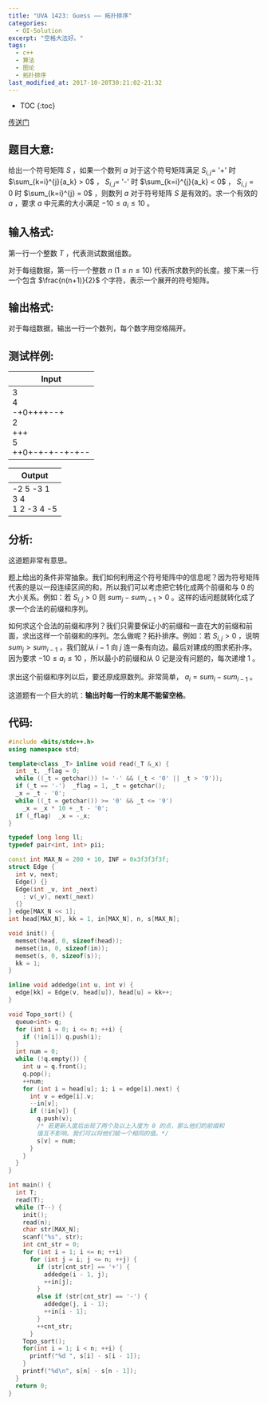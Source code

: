 ```yaml
---
title: "UVA 1423: Guess —— 拓扑排序"
categories:
  - OI-Solution
excerpt: "空格大法好。"
tags:
  - c++
  - 算法
  - 图论
  - 拓扑排序
last_modified_at: 2017-10-20T30:21:02-21:32
---
```


* TOC
{:toc}

[传送门](https://vjudge.net/problem/UVA-1423)

## 题目大意:

给出一个符号矩阵 $S$ ，如果一个数列 $a$ 对于这个符号矩阵满足 $S_{i,j} =$ '+' 时 $\sum_{k=i}^{j}{a_k} > 0$ ， $S_{i,j} =$ '-' 时 $\sum_{k=i}^{j}{a_k} < 0$ ， $S_{i,j} = 0$ 时 $\sum_{k=i}^{j} = 0$ ，则数列 $a$ 对于符号矩阵 $S$ 是有效的。求一个有效的 $a$ ，要求 $a$ 中元素的大小满足 $-10\leq a_i \leq 10$ 。

## 输入格式:

第一行一个整数 $T$ ，代表测试数据组数。

对于每组数据，第一行一个整数 $n\ (1 \leq n \leq 10)$ 代表所求数列的长度。接下来一行一个包含 $\frac{n(n+1)}{2}$ 个字符，表示一个展开的符号矩阵。

## 输出格式:

对于每组数据，输出一行一个数列，每个数字用空格隔开。

## 测试样例:

|Input|
| ---------- |
| 3<br>4<br>-+0++++--+<br>2<br>+++<br>5<br>++0+-+-+--+-+-- |

|Output|
| ---------- |
|-2 5 -3 1<br>3 4<br>1 2 -3 4 -5|

## 分析:

这道题非常有意思。

题上给出的条件非常抽象。我们如何利用这个符号矩阵中的信息呢？因为符号矩阵代表的是以一段连续区间的和，所以我们可以考虑把它转化成两个前缀和与 $0$ 的大小关系。例如：若 $S_{i,j} > 0$ 则 $sum_j - sum_{i - 1} > 0$ 。这样的话问题就转化成了求一个合法的前缀和序列。

如何求这个合法的前缀和序列？我们只需要保证小的前缀和一直在大的前缀和前面，求出这样一个前缀和的序列。怎么做呢？拓扑排序。例如：若 $S_{i,j} > 0$ ，说明 $sum_j > sum_{i - 1}$ ，我们就从 $i - 1$ 向 $j$ 连一条有向边。最后对建成的图求拓扑序。因为要求 $-10 \leq a_i \leq 10$ ，所以最小的前缀和从 $0$ 记是没有问题的，每次递增 $1$ 。

求出这个前缀和序列以后，要还原成原数列。非常简单， $a_i = sum_i - sum_{i - 1}$ 。

这道题有一个巨大的坑：**输出时每一行的末尾不能留空格**。

## 代码:

```c++
#include <bits/stdc++.h>
using namespace std;

template<class _T> inline void read(_T &_x) {
  int _t, _flag = 0;
  while ((_t = getchar()) != '-' && (_t < '0' || _t > '9'));
  if (_t == '-')  _flag = 1, _t = getchar();
  _x = _t - '0';
  while ((_t = getchar()) >= '0' && _t <= '9')
    _x = _x * 10 + _t - '0';
  if (_flag)  _x = -_x;
}

typedef long long ll;
typedef pair<int, int> pii;

const int MAX_N = 200 + 10, INF = 0x3f3f3f3f;
struct Edge {
  int v, next;
  Edge() {}
  Edge(int _v, int _next)
    : v(_v), next(_next)
  {}
} edge[MAX_N << 1];
int head[MAX_N], kk = 1, in[MAX_N], n, s[MAX_N];

void init() {
  memset(head, 0, sizeof(head));
  memset(in, 0, sizeof(in));
  memset(s, 0, sizeof(s));
  kk = 1;
}

inline void addedge(int u, int v) {
  edge[kk] = Edge(v, head[u]), head[u] = kk++;
}

void Topo_sort() {
  queue<int> q;
  for (int i = 0; i <= n; ++i) {
    if (!in[i]) q.push(i);
  }
  int num = 0;
  while (!q.empty()) {
    int u = q.front();
    q.pop();
    ++num;
    for (int i = head[u]; i; i = edge[i].next) {
      int v = edge[i].v;
      --in[v];
      if (!in[v]) {
        q.push(v);
        /* 若更新入度后出现了两个及以上入度为 0 的点，那么他们的前缀和
        值互不影响。我们可以将他们赋一个相同的值。*/
        s[v] = num;
      }
    }
  }
}

int main() {
  int T;
  read(T);
  while (T--) {
    init();
    read(n);
    char str[MAX_N];
    scanf("%s", str);
    int cnt_str = 0;
    for (int i = 1; i <= n; ++i)
      for (int j = i; j <= n; ++j) {
        if (str[cnt_str] == '+') {
          addedge(i - 1, j);
          ++in[j];
        }
        else if (str[cnt_str] == '-') {
          addedge(j, i - 1);
          ++in[i - 1];
        }
        ++cnt_str;
      }
    Topo_sort();
    for(int i = 1; i < n; ++i) {
      printf("%d ", s[i] - s[i - 1]);
    }
    printf("%d\n", s[n] - s[n - 1]);
  }
  return 0;
}
```

